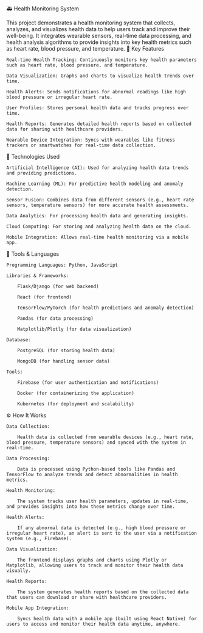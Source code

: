🚑 Health Monitoring System

This project demonstrates a health monitoring system that collects, analyzes, and visualizes health data to help users track and improve their well-being. It integrates wearable sensors, real-time data processing, and health analysis algorithms to provide insights into key health metrics such as heart rate, blood pressure, and temperature.
🔑 Key Features

    Real-time Health Tracking: Continuously monitors key health parameters such as heart rate, blood pressure, and temperature.

    Data Visualization: Graphs and charts to visualize health trends over time.

    Health Alerts: Sends notifications for abnormal readings like high blood pressure or irregular heart rate.

    User Profiles: Stores personal health data and tracks progress over time.

    Health Reports: Generates detailed health reports based on collected data for sharing with healthcare providers.

    Wearable Device Integration: Syncs with wearables like fitness trackers or smartwatches for real-time data collection.

🧠 Technologies Used

    Artificial Intelligence (AI): Used for analyzing health data trends and providing predictions.

    Machine Learning (ML): For predictive health modeling and anomaly detection.

    Sensor Fusion: Combines data from different sensors (e.g., heart rate sensors, temperature sensors) for more accurate health assessments.

    Data Analytics: For processing health data and generating insights.

    Cloud Computing: For storing and analyzing health data on the cloud.

    Mobile Integration: Allows real-time health monitoring via a mobile app.

🧰 Tools & Languages

    Programming Languages: Python, JavaScript

    Libraries & Frameworks:

        Flask/Django (for web backend)

        React (for frontend)

        TensorFlow/PyTorch (for health predictions and anomaly detection)

        Pandas (for data processing)

        Matplotlib/Plotly (for data visualization)

    Database:

        PostgreSQL (for storing health data)

        MongoDB (for handling sensor data)

    Tools:

        Firebase (for user authentication and notifications)

        Docker (for containerizing the application)

        Kubernetes (for deployment and scalability)

⚙️ How It Works

    Data Collection:

        Health data is collected from wearable devices (e.g., heart rate, blood pressure, temperature sensors) and synced with the system in real-time.

    Data Processing:

        Data is processed using Python-based tools like Pandas and TensorFlow to analyze trends and detect abnormalities in health metrics.

    Health Monitoring:

        The system tracks user health parameters, updates in real-time, and provides insights into how these metrics change over time.

    Health Alerts:

        If any abnormal data is detected (e.g., high blood pressure or irregular heart rate), an alert is sent to the user via a notification system (e.g., Firebase).

    Data Visualization:

        The frontend displays graphs and charts using Plotly or Matplotlib, allowing users to track and monitor their health data visually.

    Health Reports:

        The system generates health reports based on the collected data that users can download or share with healthcare providers.

    Mobile App Integration:

        Syncs health data with a mobile app (built using React Native) for users to access and monitor their health data anytime, anywhere.
